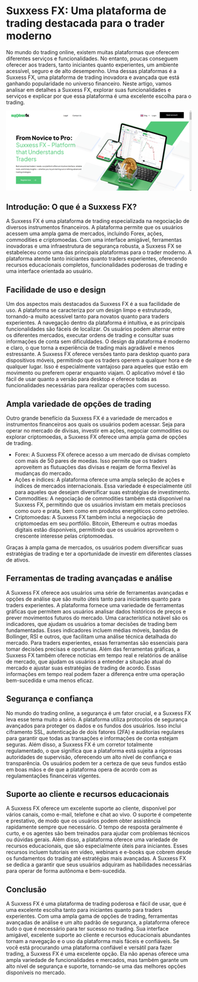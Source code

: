 Suxxess FX: Uma plataforma de trading destacada para o trader moderno
======================================================

No mundo do trading online, existem muitas plataformas que oferecem diferentes serviços e funcionalidades. No entanto, poucas conseguem oferecer aos traders, tanto iniciantes quanto experientes, um ambiente acessível, seguro e de alto desempenho. Uma dessas plataformas é a Suxxess FX, uma plataforma de trading inovadora e avançada que está ganhando popularidade no universo financeiro. Neste artigo, vamos analisar em detalhes a Suxxess FX, explorar suas funcionalidades e serviços e explicar por que essa plataforma é uma excelente escolha para o trading.




![image](https://github.com/Trading-thoughts/Suxxess-FX-complaints/blob/da12b6ae43528844e7d0d9f4ce79d3d0a3d23ded/suxxess%20fx%20logo%202.PNG)

Introdução: O que é a Suxxess FX?
--------------------

A Suxxess FX é uma plataforma de trading especializada na negociação de diversos instrumentos financeiros. A plataforma permite que os usuários acessem uma ampla gama de mercados, incluindo Forex, ações, commodities e criptomoedas. Com uma interface amigável, ferramentas inovadoras e uma infraestrutura de segurança robusta, a Suxxess FX se estabeleceu como uma das principais plataformas para o trader moderno. A plataforma atende tanto iniciantes quanto traders experientes, oferecendo recursos educacionais completos, funcionalidades poderosas de trading e uma interface orientada ao usuário.




Facilidade de uso e design
-----------------------

Um dos aspectos mais destacados da Suxxess FX é a sua facilidade de uso. A plataforma se caracteriza por um design limpo e estruturado, tornando-a muito acessível tanto para novatos quanto para traders experientes. A navegação dentro da plataforma é intuitiva, e as principais funcionalidades são fáceis de localizar. Os usuários podem alternar entre os diferentes mercados, executar ordens de trading e consultar suas informações de conta sem dificuldades.
O design da plataforma é moderno e claro, o que torna a experiência de trading mais agradável e menos estressante. A Suxxess FX oferece versões tanto para desktop quanto para dispositivos móveis, permitindo que os traders operem a qualquer hora e de qualquer lugar. Isso é especialmente vantajoso para aqueles que estão em movimento ou preferem operar enquanto viajam. O aplicativo móvel é tão fácil de usar quanto a versão para desktop e oferece todas as funcionalidades necessárias para realizar operações com sucesso.





Ampla variedade de opções de trading
-----------------

Outro grande benefício da Suxxess FX é a variedade de mercados e instrumentos financeiros aos quais os usuários podem acessar. Seja para operar no mercado de divisas, investir em ações, negociar commodities ou explorar criptomoedas, a Suxxess FX oferece uma ampla gama de opções de trading.
- Forex: A Suxxess FX oferece acesso a um mercado de divisas completo com mais de 50 pares de moedas. Isso permite que os traders aproveitem as flutuações das divisas e reajam de forma flexível às mudanças do mercado.
- Ações e índices: A plataforma oferece uma ampla seleção de ações e índices de mercados internacionais. Essa variedade é especialmente útil para aqueles que desejam diversificar suas estratégias de investimento.
- Commodities: A negociação de commodities também está disponível na Suxxess FX, permitindo que os usuários invistam em metais preciosos como ouro e prata, bem como em produtos energéticos como petróleo.
- Criptomoedas: A Suxxess FX também inclui a negociação de criptomoedas em seu portfólio. Bitcoin, Ethereum e outras moedas digitais estão disponíveis, permitindo que os usuários aproveitem o crescente interesse pelas criptomoedas.

Graças à ampla gama de mercados, os usuários podem diversificar suas estratégias de trading e ter a oportunidade de investir em diferentes classes de ativos.




Ferramentas de trading avançadas e análise
-----------------

A Suxxess FX oferece aos usuários uma série de ferramentas avançadas e opções de análise que são muito úteis tanto para iniciantes quanto para traders experientes. A plataforma fornece uma variedade de ferramentas gráficas que permitem aos usuários analisar dados históricos de preços e prever movimentos futuros do mercado.
Uma característica notável são os indicadores, que ajudam os usuários a tomar decisões de trading bem fundamentadas. Esses indicadores incluem médias móveis, bandas de Bollinger, RSI e outros, que facilitam uma análise técnica detalhada do mercado. Para traders experientes, essas ferramentas são essenciais para tomar decisões precisas e oportunas.
Além das ferramentas gráficas, a Suxxess FX também oferece notícias em tempo real e relatórios de análise de mercado, que ajudam os usuários a entender a situação atual do mercado e ajustar suas estratégias de trading de acordo. Essas informações em tempo real podem fazer a diferença entre uma operação bem-sucedida e uma menos eficaz.




Segurança e confiança
-----------------

No mundo do trading online, a segurança é um fator crucial, e a Suxxess FX leva esse tema muito a sério. A plataforma utiliza protocolos de segurança avançados para proteger os dados e os fundos dos usuários. Isso inclui ciframento SSL, autenticação de dois fatores (2FA) e auditorias regulares para garantir que todas as transações e informações de conta estejam seguras.
Além disso, a Suxxess FX é um corretor totalmente regulamentado, o que significa que a plataforma está sujeita a rigorosas autoridades de supervisão, oferecendo um alto nível de confiança e transparência. Os usuários podem ter a certeza de que seus fundos estão em boas mãos e de que a plataforma opera de acordo com as regulamentações financeiras vigentes.



Suporte ao cliente e recursos educacionais
-----------------

A Suxxess FX oferece um excelente suporte ao cliente, disponível por vários canais, como e-mail, telefone e chat ao vivo. O suporte é competente e prestativo, de modo que os usuários podem obter assistência rapidamente sempre que necessário. O tempo de resposta geralmente é curto, e os agentes são bem treinados para ajudar com problemas técnicos ou dúvidas gerais.
Além disso, a plataforma oferece uma variedade de recursos educacionais, que são especialmente úteis para iniciantes. Esses recursos incluem tutoriais em vídeo, webinars e e-books que cobrem desde os fundamentos do trading até estratégias mais avançadas. A Suxxess FX se dedica a garantir que seus usuários adquiram as habilidades necessárias para operar de forma autônoma e bem-sucedida.


Conclusão
-----------------

A Suxxess FX é uma plataforma de trading poderosa e fácil de usar, que é uma excelente escolha tanto para iniciantes quanto para traders experientes. Com uma ampla gama de opções de trading, ferramentas avançadas de análise e um alto padrão de segurança, a plataforma oferece tudo o que é necessário para ter sucesso no trading. Sua interface amigável, excelente suporte ao cliente e recursos educacionais abundantes tornam a navegação e o uso da plataforma mais fáceis e confiáveis.
Se você está procurando uma plataforma confiável e versátil para fazer trading, a Suxxess FX é uma excelente opção. Ela não apenas oferece uma ampla variedade de funcionalidades e mercados, mas também garante um alto nível de segurança e suporte, tornando-se uma das melhores opções disponíveis no mercado.

